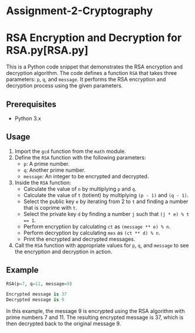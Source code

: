 # Assignment-2-Cryptography

# RSA Encryption and Decryption for RSA.py[RSA.py]

This is a Python code snippet that demonstrates the RSA encryption and decryption algorithm. The code defines a function `RSA` that takes three parameters: `p`, `q`, and `message`. It performs the RSA encryption and decryption process using the given parameters.

## Prerequisites
- Python 3.x

## Usage
1. Import the `gcd` function from the `math` module.
2. Define the `RSA` function with the following parameters:
   - `p`: A prime number.
   - `q`: Another prime number.
   - `message`: An integer to be encrypted and decrypted.
3. Inside the `RSA` function:
   - Calculate the value of `n` by multiplying `p` and `q`.
   - Calculate the value of `t` (totient) by multiplying `(p - 1)` and `(q - 1)`.
   - Select the public key `e` by iterating from 2 to `t` and finding a number that is coprime with `t`.
   - Select the private key `d` by finding a number `j` such that `(j * e) % t == 1`.
   - Perform encryption by calculating `ct` as `(message ** e) % n`.
   - Perform decryption by calculating `mes` as `(ct ** d) % n`.
   - Print the encrypted and decrypted messages.
4. Call the `RSA` function with appropriate values for `p`, `q`, and `message` to see the encryption and decryption in action.

## Example

```python
RSA(p=7, q=11, message=9)

Encrypted message is 37
Decrypted message is 9
```
In this example, the message 9 is encrypted using the RSA algorithm with prime numbers 7 and 11. The resulting encrypted message is 37, which is then decrypted back to the original message 9.
